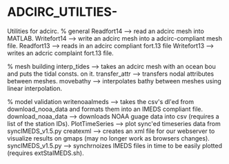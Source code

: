 # ADCIRC_UTILTIES-
Utilities for adcirc.
% general 
Readfort14 -->  read an adcirc mesh into MATLAB. 
Writefort14 --> write an adcirc mesh into a adcirc-compliant mesh file.
Readfort13 --> reads in an adcirc compliant fort.13 file
Writefort13 --> writes an adcric complaint fort.13 file.

% mesh building
interp_tides --> takes an adcirc mesh with an ocean bou and puts the tidal consts. on it. 
transfer_attr --> transfers nodal attributes between meshes. 
movebathy --> interpolates bathy between meshes using linear interpolation.

% model validation
writenoaaImeds --> takes the csv's dl'ed from download_nooa_data and formats them into an IMEDS compliant file. 
download_noaa_data --> downloads NOAA guage data into csv (requires a list of the station IDs). 
PlotTimeSeries --> plot sync'ed timeseries data from syncIMEDS_v1.5.py 
createxml --> creates an xml file for our webserver to visualize results on gmaps (may no longer work as browsers changes).
syncIMEDS_v1.5.py --> synchrnoizes IMEDS files in time to be easily plotted (requires extStaIMEDS.sh).





